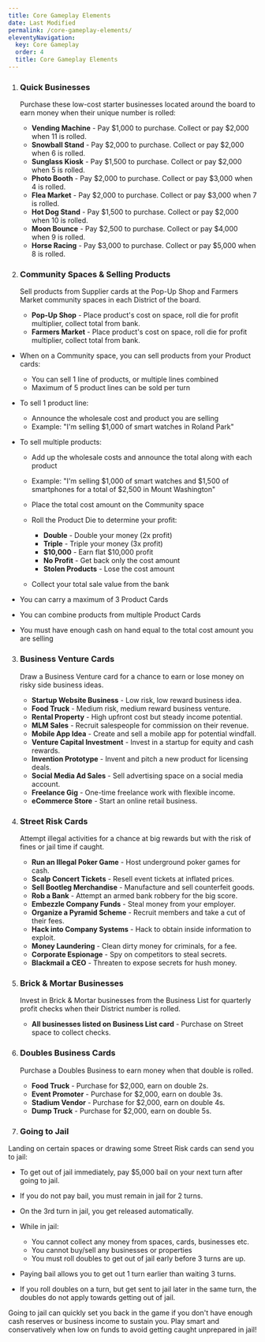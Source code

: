 ```yaml
---
title: Core Gameplay Elements
date: Last Modified  
permalink: /core-gameplay-elements/
eleventyNavigation:
  key: Core Gameplay
  order: 4
  title: Core Gameplay Elements
---
```


1. ### Quick Businesses
   Purchase these low-cost starter businesses located around the board to earn money when their unique number is rolled:
   
   - **Vending Machine** - Pay $1,000 to purchase. Collect or pay $2,000 when 11 is rolled.
   - **Snowball Stand** - Pay $2,000 to purchase. Collect or pay $2,000 when 6 is rolled.
   - **Sunglass Kiosk** - Pay $1,500 to purchase. Collect or pay $2,000 when 5 is rolled.
   - **Photo Booth** - Pay $2,000 to purchase. Collect or pay $3,000 when 4 is rolled.
   - **Flea Market** - Pay $2,000 to purchase. Collect or pay $3,000 when 7 is rolled.
   - **Hot Dog Stand** - Pay $1,500 to purchase. Collect or pay $2,000 when 10 is rolled.
   - **Moon Bounce** - Pay $2,500 to purchase. Collect or pay $4,000 when 9 is rolled.
   - **Horse Racing** - Pay $3,000 to purchase. Collect or pay $5,000 when 8 is rolled.

2. ### Community Spaces & Selling Products
   Sell products from Supplier cards at the Pop-Up Shop and Farmers Market community spaces in each District of the board.
   
   - **Pop-Up Shop** - Place product's cost on space, roll die for profit multiplier, collect total from bank.
   - **Farmers Market** - Place product's cost on space, roll die for profit multiplier, collect total from bank.

-   When on a Community space, you can sell products from your Product cards:
    
    -   You can sell 1 line of products, or multiple lines combined
    -   Maximum of 5 product lines can be sold per turn
-   To sell 1 product line:
    
    -   Announce the wholesale cost and product you are selling
    -   Example: "I'm selling $1,000 of smart watches in Roland Park"
-   To sell multiple products:
    
    -   Add up the wholesale costs and announce the total along with each product
    -   Example: "I'm selling $1,000 of smart watches and $1,500 of smartphones for a total of $2,500 in Mount Washington"
    -   Place the total cost amount on the Community space
        
    -   Roll the Product Die to determine your profit:
        
        -   **Double**  - Double your money (2x profit)
        -   **Triple**  - Triple your money (3x profit)
        -   **$10,000**  - Earn flat $10,000 profit
        -   **No Profit**  - Get back only the cost amount
        -   **Stolen Products**  - Lose the cost amount
    -   Collect your total sale value from the bank
  
-   You can carry a maximum of 3 Product Cards
    
-   You can combine products from multiple Product Cards
    
-   You must have enough cash on hand equal to the total cost amount you are selling

3. ### Business Venture Cards
   Draw a Business Venture card for a chance to earn or lose money on risky side business ideas.
   
   - **Startup Website Business** - Low risk, low reward business idea.
   - **Food Truck** - Medium risk, medium reward business venture.
   - **Rental Property** - High upfront cost but steady income potential.
   - **MLM Sales** - Recruit salespeople for commission on their revenue.
   - **Mobile App Idea** - Create and sell a mobile app for potential windfall.
   - **Venture Capital Investment** - Invest in a startup for equity and cash rewards.
   - **Invention Prototype** - Invent and pitch a new product for licensing deals.
   - **Social Media Ad Sales** - Sell advertising space on a social media account.
   - **Freelance Gig** - One-time freelance work with flexible income.
   - **eCommerce Store** - Start an online retail business.

4. ### Street Risk Cards
   Attempt illegal activities for a chance at big rewards but with the risk of fines or jail time if caught.
   
   - **Run an Illegal Poker Game** - Host underground poker games for cash.
   - **Scalp Concert Tickets** - Resell event tickets at inflated prices.
   - **Sell Bootleg Merchandise** - Manufacture and sell counterfeit goods.
   - **Rob a Bank** - Attempt an armed bank robbery for the big score.
   - **Embezzle Company Funds** - Steal money from your employer.
   - **Organize a Pyramid Scheme** - Recruit members and take a cut of their fees.
   - **Hack into Company Systems** - Hack to obtain inside information to exploit.
   - **Money Laundering** - Clean dirty money for criminals, for a fee.
   - **Corporate Espionage** - Spy on competitors to steal secrets.
   - **Blackmail a CEO** - Threaten to expose secrets for hush money.

5. ### Brick & Mortar Businesses
   Invest in Brick & Mortar businesses from the Business List for quarterly profit checks when their District number is rolled.
   
   - **All businesses listed on Business List card** - Purchase on Street space to collect checks.

6. ### Doubles Business Cards
   Purchase a Doubles Business to earn money when that double is rolled.
   
   - **Food Truck** - Purchase for $2,000, earn on double 2s.
   - **Event Promoter** - Purchase for $2,000, earn on double 3s.
   - **Stadium Vendor** - Purchase for $2,000, earn on double 4s.
   - **Dump Truck** - Purchase for $2,000, earn on double 5s.

7. ### Going to Jail

Landing on certain spaces or drawing some Street Risk cards can send you to jail:

-   To get out of jail immediately, pay $5,000 bail on your next turn after going to jail.
  
-   If you do not pay bail, you must remain in jail for 2 turns.
    
-   On the 3rd turn in jail, you get released automatically.
    
-   While in jail:
    
    -   You cannot collect any money from spaces, cards, businesses etc.
    -   You cannot buy/sell any businesses or properties
    -   You must roll doubles to get out of jail early before 3 turns are up.
-   Paying bail allows you to get out 1 turn earlier than waiting 3 turns.
    
-   If you roll doubles on a turn, but get sent to jail later in the same turn, the doubles do not apply towards getting out of jail.
    

Going to jail can quickly set you back in the game if you don't have enough cash reserves or business income to sustain you. Play smart and conservatively when low on funds to avoid getting caught unprepared in jail!